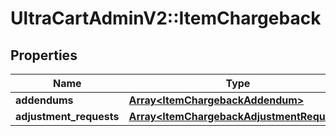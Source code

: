 # UltraCartAdminV2::ItemChargeback

## Properties
Name | Type | Description | Notes
------------ | ------------- | ------------- | -------------
**addendums** | [**Array&lt;ItemChargebackAddendum&gt;**](ItemChargebackAddendum.md) |  | [optional] 
**adjustment_requests** | [**Array&lt;ItemChargebackAdjustmentRequest&gt;**](ItemChargebackAdjustmentRequest.md) |  | [optional] 


